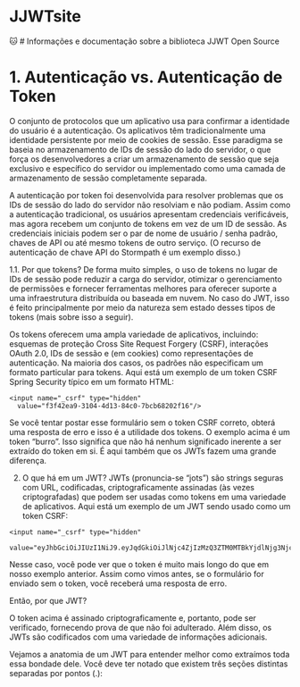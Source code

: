 # JJWTsite
:cat: # Informações e documentação sobre a biblioteca JJWT Open Source

# 1. Autenticação vs. Autenticação de Token
O conjunto de protocolos que um aplicativo usa para confirmar a identidade do usuário é a autenticação. Os aplicativos têm tradicionalmente uma identidade persistente por meio de cookies de sessão. Esse paradigma se baseia no armazenamento de IDs de sessão do lado do servidor, o que força os desenvolvedores a criar um armazenamento de sessão que seja exclusivo e específico do servidor ou implementado como uma camada de armazenamento de sessão completamente separada.

A autenticação por token foi desenvolvida para resolver problemas que os IDs de sessão do lado do servidor não resolviam e não podiam. Assim como a autenticação tradicional, os usuários apresentam credenciais verificáveis, mas agora recebem um conjunto de tokens em vez de um ID de sessão. As credenciais iniciais podem ser o par de nome de usuário / senha padrão, chaves de API ou até mesmo tokens de outro serviço. (O recurso de autenticação de chave API do Stormpath é um exemplo disso.)

1.1. Por que tokens?
De forma muito simples, o uso de tokens no lugar de IDs de sessão pode reduzir a carga do servidor, otimizar o gerenciamento de permissões e fornecer ferramentas melhores para oferecer suporte a uma infraestrutura distribuída ou baseada em nuvem. No caso do JWT, isso é feito principalmente por meio da natureza sem estado desses tipos de tokens (mais sobre isso a seguir).

Os tokens oferecem uma ampla variedade de aplicativos, incluindo: esquemas de proteção Cross Site Request Forgery (CSRF), interações OAuth 2.0, IDs de sessão e (em cookies) como representações de autenticação. Na maioria dos casos, os padrões não especificam um formato particular para tokens. Aqui está um exemplo de um token CSRF Spring Security típico em um formato HTML:

```
<input name="_csrf" type="hidden" 
  value="f3f42ea9-3104-4d13-84c0-7bcb68202f16"/>
```

Se você tentar postar esse formulário sem o token CSRF correto, obterá uma resposta de erro e isso é a utilidade dos tokens. O exemplo acima é um token “burro”. Isso significa que não há nenhum significado inerente a ser extraído do token em si. É aqui também que os JWTs fazem uma grande diferença.

2. O que há em um JWT?
JWTs (pronuncia-se “jots”) são strings seguras com URL, codificadas, criptograficamente assinadas (às vezes criptografadas) que podem ser usadas como tokens em uma variedade de aplicativos. Aqui está um exemplo de um JWT sendo usado como um token CSRF:

```
<input name="_csrf" type="hidden" 
  value="eyJhbGciOiJIUzI1NiJ9.eyJqdGkiOiJlNjc4ZjIzMzQ3ZTM0MTBkYjdlNjg3Njc4MjNiMmQ3MCIsImlhdCI6MTQ2NjYzMzMxNywibmJmIjoxNDY2NjMzMzE3LCJleHAiOjE0NjY2MzY5MTd9.rgx_o8VQGuDa2AqCHSgVOD5G68Ld_YYM7N7THmvLIKc"/>
```

Nesse caso, você pode ver que o token é muito mais longo do que em nosso exemplo anterior. Assim como vimos antes, se o formulário for enviado sem o token, você receberá uma resposta de erro.

Então, por que JWT?

O token acima é assinado criptograficamente e, portanto, pode ser verificado, fornecendo prova de que não foi adulterado. Além disso, os JWTs são codificados com uma variedade de informações adicionais.

Vejamos a anatomia de um JWT para entender melhor como extraímos toda essa bondade dele. Você deve ter notado que existem três seções distintas separadas por pontos (.):
